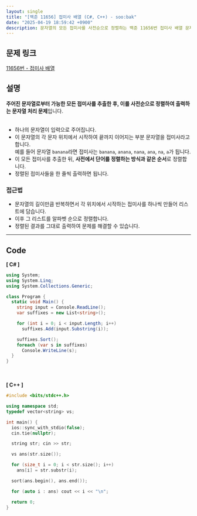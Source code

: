 ```yaml
---
layout: single
title: "[백준 11656] 접미사 배열 (C#, C++) - soo:bak"
date: "2025-04-19 18:59:42 +0900"
description: 문자열의 모든 접미사를 사전순으로 정렬하는 백준 11656번 접미사 배열 문제의 C# 및 C++ 풀이 및 해설
---
```


## 문제 링크
[11656번 - 접미사 배열](https://www.acmicpc.net/problem/11656)

## 설명
**주어진 문자열로부터 가능한 모든 접미사를 추출한 후, 이를 사전순으로 정렬하여 출력하는 문자열 처리 문제**입니다.<br>
<br>

- 하나의 문자열이 입력으로 주어집니다.<br>
- 이 문자열의 각 문자 위치에서 시작하여 끝까지 이어지는 부분 문자열을 접미사라고 합니다.<br>
  예를 들어 문자열 `banana`라면 접미사는 `banana`, `anana`, `nana`, `ana`, `na`, `a`가 됩니다.<br>
- 이 모든 접미사를 추출한 뒤, **사전에서 단어를 정렬하는 방식과 같은 순서**로 정렬합니다.<br>
- 정렬된 접미사들을 한 줄씩 출력하면 됩니다.<br>

### 접근법
- 문자열의 길이만큼 반복하면서 각 위치에서 시작하는 접미사를 하나씩 만들어 리스트에 담습니다.<br>
- 이후 그 리스트를 알파벳 순으로 정렬합니다.<br>
- 정렬된 결과를 그대로 출력하여 문제를 해결할 수 있습니다.<br>

---

## Code
<b>[ C# ] </b>
<br>

```csharp
using System;
using System.Linq;
using System.Collections.Generic;

class Program {
  static void Main() {
    string input = Console.ReadLine();
    var suffixes = new List<string>();

    for (int i = 0; i < input.Length; i++)
      suffixes.Add(input.Substring(i));

    suffixes.Sort();
    foreach (var s in suffixes)
      Console.WriteLine(s);
  }
}
```

<br><br>
<b>[ C++ ] </b>
<br>

```cpp
#include <bits/stdc++.h>

using namespace std;
typedef vector<string> vs;

int main() {
  ios::sync_with_stdio(false);
  cin.tie(nullptr);

  string str; cin >> str;

  vs ans(str.size());

  for (size_t i = 0; i < str.size(); i++)
    ans[i] = str.substr(i);

  sort(ans.begin(), ans.end());

  for (auto i : ans) cout << i << "\n";

  return 0;
}
```
